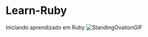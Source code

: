 # Learn-Ruby
Iniciando aprendizado em Ruby ![StandingOvationGIF](https://user-images.githubusercontent.com/94019212/175840581-a30000f8-abb6-42df-ad10-20cf2dd80151.gif)

